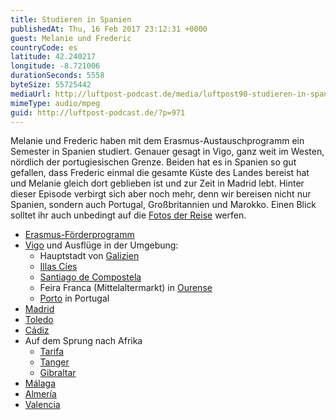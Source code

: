 ```yaml
---
title: Studieren in Spanien
publishedAt: Thu, 16 Feb 2017 23:12:31 +0000
guest: Melanie und Frederic
countryCode: es
latitude: 42.240217
longitude: -8.721006
durationSeconds: 5558
byteSize: 55725442
mediaUrl: http://luftpost-podcast.de/media/luftpost90-studieren-in-spanien.mp3
mimeType: audio/mpeg
guid: http://luftpost-podcast.de/?p=971
---
```


Melanie und Frederic haben mit dem Erasmus-Austauschprogramm ein Semester in Spanien studiert. Genauer gesagt in Vigo, ganz weit im Westen, nördlich der portugiesischen Grenze. Beiden hat es in Spanien so gut gefallen, dass Frederic einmal die gesamte Küste des Landes bereist hat und Melanie gleich dort geblieben ist und zur Zeit in Madrid lebt. Hinter dieser Episode verbirgt sich aber noch mehr, denn wir bereisen nicht nur Spanien, sondern auch Portugal, Großbritannien und Marokko. Einen Blick solltet ihr auch unbedingt auf die [Fotos der Reise](https://www.flickr.com/photos/fredericw/sets/72157676374370574) werfen. 
* [Erasmus-Förderprogramm](https://esn.org/erasmus)
* [Vigo](https://de.wikipedia.org/wiki/Vigo) und Ausflüge in der Umgebung:  
   * Hauptstadt von [Galizien](https://de.wikipedia.org/wiki/Galizien)  
   * [Illas Cíes](https://de.wikipedia.org/wiki/Illas%5FC%C3%ADes)  
   * [Santiago de Compostela](https://de.wikipedia.org/wiki/Santiago%5Fde%5FCompostela)  
   * Feira Franca (Mittelaltermarkt) in [Ourense](https://de.wikipedia.org/wiki/Ourense)  
   * [Porto](https://de.wikipedia.org/wiki/Porto) in Portugal
* [Madrid](https://de.wikipedia.org/wiki/Madrid)
* [Toledo](https://de.wikipedia.org/wiki/Toledo)
* [Cádiz](https://de.wikipedia.org/wiki/)
* Auf dem Sprung nach Afrika  
   * [Tarifa](https://de.wikipedia.org/wiki/Tarifa)  
   * [Tanger](https://de.wikipedia.org/wiki/Tanger)  
   * [Gibraltar](https://de.wikipedia.org/wiki/Gibraltar)
* [Málaga](https://de.wikipedia.org/wiki/Málaga)
* [Almería](https://de.wikipedia.org/wiki/Almer%C3%ADa)
* [Valencia](https://de.wikipedia.org/wiki/Valencia)

